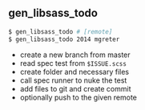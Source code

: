 ## gen_libsass_todo

```bash
$ gen_libsass_todo # [remote]
$ gen_libsass_todo 2014 mgreter
```

- create a new branch from master
- read spec test from `$ISSUE.scss`
- create folder and necessary files
- call spec runner to nuke the test
- add files to git and create commit
- optionally push to the given remote